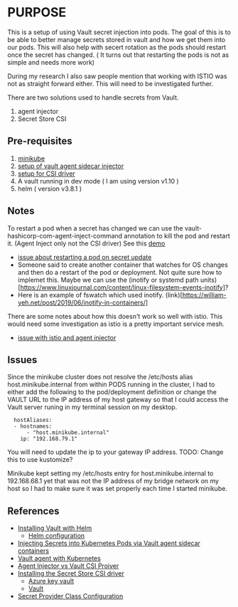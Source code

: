 # PURPOSE
This is a setup of using Vault secret injection into pods.  The goal of this is to be able to better manage secrets stored in vault and how we get them into our pods.  This will also help with secert rotation as the pods should restart once the secret has changed.  ( It turns out that restarting the pods is not as simple and needs more work)

During my research I also saw people mention that working with ISTIO was not as straight forward either.  This will need to be investigated further.

There are two solutions used to handle secrets from Vault.
1) agent injector
2) Secret Store CSI  


## Pre-requisites
1) [minikube](https://gist.github.com/rscottwatson/e0e3c890b3d4aa81e46bf2993e3e216f)
2) [setup of vault agent sidecar injector](https://www.vaultproject.io/docs/platform/k8s/injector/installation)
3) [setup for CSI driver](https://www.vaultproject.io/docs/platform/k8s/csi/installation)
4) A vault running in dev mode ( I am using version v1.10 )
5) helm ( version v3.8.1 )


## Notes
To restart a pod when a secret has changed we can use the vault-hashicorp-com-agent-inject-command annotation to kill the pod and restart it. (Agent Inject only not the CSI driver)
See this [demo](https://github.com/jasonodonnell/vault-agent-demo/blob/8900638491135bcf72aad3fc59022c4cf371f47a/examples/injector/dynamic-secrets/patch-annotations.yaml#L15) 
- [issue about restarting a pod on secret update](https://github.com/hashicorp/vault-k8s/issues/196)
- Someone said to create another container that watches for OS changes and then do a restart of the pod or deployment.  Not quite sure how to implemet this.  Maybe we can use the (inotify or systemd path units)[https://www.linuxjournal.com/content/linux-filesystem-events-inotify]?
- Here is an example of fswatch which used inotify. (link)[https://william-yeh.net/post/2019/06/inotify-in-containers/] 

There are some notes about how this doesn't work so well with istio.  This would need some investigation as istio is a pretty important service mesh.
- [issue with istio and agent injector](https://github.com/hashicorp/vault-k8s/issues/41)

## Issues
Since the minikube cluster does not resolve the /etc/hosts alias host.minikube.internal from within PODS running in the cluster, I had to either add the following to the pod/deployment definition or change the VAULT URL to the IP address of my host gateway so that I could access the Vault server runing in my terminal session on my desktop.

      hostAliases:
      - hostnames:
          - "host.minikube.internal"
        ip: "192.168.79.1"

You will need to update the ip to your gateway IP address. 
TODO: Change this to use kustomize?

Minikube kept setting my /etc/hosts entry for host.minikube.internal to 192.168.68.1 yet that was not the IP address of my bridge network on my host so I had to make sure it was set properly each time I started minikube.
## References
- [Installing Vault with Helm](https://www.vaultproject.io/docs/platform/k8s/helm/run)
  - [Helm configuration](https://www.vaultproject.io/docs/platform/k8s/helm/configuration)
- [Injecting Secrets into Kubernetes Pods via Vault agent sidecar containers](https://learn.hashicorp.com/tutorials/vault/kubernetes-sidecar)
- [Vault agent with Kubernetes](https://learn.hashicorp.com/tutorials/vault/agent-kubernetes)
- [Agent Injector vs Vault CSI Proiver](https://www.vaultproject.io/docs/platform/k8s/injector-csi)
- [Installing the Secret Store CSI driver](https://secrets-store-csi-driver.sigs.k8s.io/getting-started/installation.html)
  - [Azure key vault](https://azure.github.io/secrets-store-csi-driver-provider-azure/)
  - [Vault](https://github.com/hashicorp/secrets-store-csi-driver-provider-vault)
- [Secret Provider Class Configuration](https://www.vaultproject.io/docs/platform/k8s/csi/configurations#secret-provider-class-configurations)